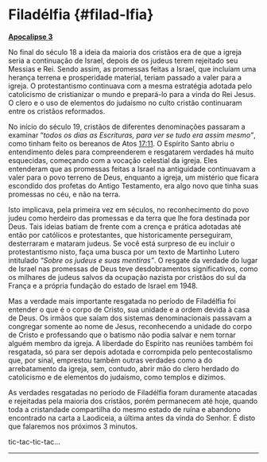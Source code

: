 # Filadélfia {#filad-lfia}

[**Apocalipse 3**](http://bibliaonline.com.br/acf/ap/3)

No final do século 18 a ideia da maioria dos cristãos era de que a igreja seria a continuação de Israel, depois de os judeus terem rejeitado seu Messias e Rei. Sendo assim, as promessas feitas a Israel, que incluíam uma herança terrena e prosperidade material, teriam passado a valer para a igreja. O protestantismo continuava com a mesma estratégia adotada pelo catolicismo de cristianizar o mundo e prepará-lo para a vinda do Rei Jesus. O clero e o uso de elementos do judaísmo no culto cristão continuaram entre os cristãos reformados.

No início do século 19, cristãos de diferentes denominações passaram a examinar “_todos os dias as Escrituras, para ver se tudo era assim mesmo”_, como tinham feito os bereanos de Atos [17:11](http://bibliaonline.com.br/acf/atos/17/11). O Espírito Santo abriu o entendimento deles para compreenderem e resgatarem verdades há muito esquecidas, começando com a vocação celestial da igreja. Eles entenderam que as promessas feitas a Israel na antiguidade continuavam a valer para o povo terreno de Deus, enquanto a igreja, um mistério que ficara escondido dos profetas do Antigo Testamento, era algo novo que tinha suas promessas no céu, e não na terra.

Isto implicava, pela primeira vez em séculos, no reconhecimento do povo judeu como herdeiro das promessas e da terra que lhe fora destinada por Deus. Tais ideias batiam de frente com a crença e prática adotadas até então por católicos e protestantes, que historicamente perseguiram, desterraram e mataram judeus. Se você está surpreso de eu incluir o protestantismo nisto, faça uma busca por um texto de Martinho Lutero intitulado “_Sobre os judeus e suas mentiras”_. O resgate da verdade do lugar de Israel nas promessas de Deus teve desdobramentos significativos, como os milhares de judeus salvos da ocupação nazista por cristãos do sul da França e a própria fundação do estado de Israel em 1948.

Mas a verdade mais importante resgatada no período de Filadélfia foi entender o que é o corpo de Cristo, sua unidade e a ordem devida à casa de Deus. Os irmãos que saíam dos sistemas denominacionais passavam a congregar somente ao nome de Jesus, reconhecendo a unidade do corpo de Cristo e professando que o batismo não podia salvar e nem tornar alguém membro da igreja. A liberdade do Espírito nas reuniões também foi resgatada, só para ser depois adotada e corrompida pelo pentecostalismo que, por sinal, emprestou também outras verdades como a do arrebatamento da igreja, sem, contudo, abrir mão do clero herdado do catolicismo e de elementos do judaísmo, como templos e dízimos.

As verdades resgatadas no período de Filadélfia foram duramente atacadas e rejeitadas pela maioria dos cristãos, porém permanecem até hoje, quando toda a cristandade compartilha do mesmo estado de ruína e abandono encontrado na carta a Laodiceia, a última antes da vinda do Senhor. É disto que falaremos nos próximos 3 minutos.

tic-tac-tic-tac...

*****